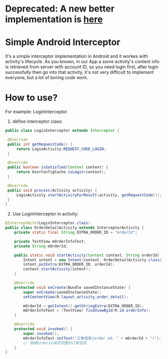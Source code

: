 # Deprecated: A new better implementation is [here](https://github.com/daydream123/activity_result)

# Simple Android Interceptor
It's a simple interceptor implementation in Android and it workes with activity's lifecycle.
As you known, in our App a some activity's content info is retrieved from server with account ID, so you need login first, after login successfully then go into that activity, it's not very difficult to implement everyone, but a lot of boring code work.
# How to use?
For example:  LoginInterceptor  
1. define interceptor class:  
```java  
public class LoginInterceptor extends Interceptor {

 @Override
 public int getRequestCode() {
     return LoginActivity.REQUEST_CODE_LOGIN;
 }

 @Override
 public boolean isSatisfied(Context context) {
     return UserConfigCache.isLogin(context);
 }

 @Override
 public void process(Activity activity) {
     LoginActivity.startActivityForResult(activity, getRequestCode());
 }
}
```
2. Use LoginInterceptor in activity:  
```java
@InterceptWith(LoginInterceptor.class)
public class OrderDetailActivity extends InterceptorActivity {
    private static final String EXTRA_ORDER_ID = "orderId";

    private TextView mOrderInfoText;
    private String mOrderId;

    public static void startActivity(Context context, String orderId) {
        Intent intent = new Intent(context, OrderDetailActivity.class);
        intent.putExtra(EXTRA_ORDER_ID, orderId);
        context.startActivity(intent);
    }

    @Override
    protected void onCreate(Bundle savedInstanceState) {
        super.onCreate(savedInstanceState);
        setContentView(R.layout.activity_order_detail);

        mOrderId = getIntent().getStringExtra(EXTRA_ORDER_ID);
        mOrderInfoText = (TextView) findViewById(R.id.orderInfo);
    }

    @Override
    protected void invoked() {
        super.invoked();
        mOrderInfoText.setText("订单信息(order id: " + mOrderId + ")");
        // 根据orderId请求完整的订单信息
    }
}
```
